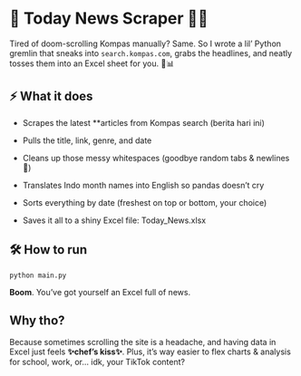 # 📢 Today News Scraper 📰✨

Tired of doom-scrolling Kompas manually? Same.
So I wrote a lil’ Python gremlin that sneaks into `search.kompas.com`, grabs the headlines, and neatly tosses them into an Excel sheet for you. 🧹📊

## ⚡️ What it does

- Scrapes the latest **articles from Kompas search (berita hari ini)

- Pulls the title, link, genre, and date

- Cleans up those messy whitespaces (goodbye random tabs & newlines 👋)

- Translates Indo month names into English so pandas doesn’t cry

- Sorts everything by date (freshest on top or bottom, your choice)

- Saves it all to a shiny Excel file: Today_News.xlsx

## 🛠 How to run
```
python main.py
```

**Boom**. You’ve got yourself an Excel full of news.

## Why tho?

Because sometimes scrolling the site is a headache, and having data in Excel just feels **✨chef’s kiss✨**. Plus, it’s way easier to flex charts & analysis for school, work, or… idk, your TikTok content?
